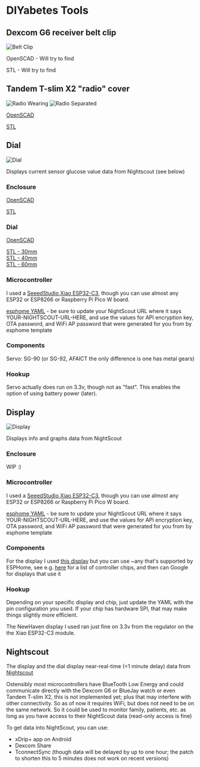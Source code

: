 # DIYabetes Tools

## Dexcom G6 receiver belt clip

<!--![Belt Clip](https://bucket.diyabetes.org/Belt%20Clip.jpg){: title="hi" } -->
<img alt="Belt Clip" src="https://bucket.diyabetes.org/Belt%20Clip.jpg" style="max-width: 50%;">

OpenSCAD - Will try to find

STL - Will try to find


## Tandem T-slim X2 "radio" cover

<!--![Radio Wearing](https://bucket.diyabetes.org/Radio%20Wearing.jpg)-->
<img alt="Radio Wearing" src="https://bucket.diyabetes.org/Radio%20Wearing.jpg" style="max-width: 50%;">

<!-- 
![Radio Separate](https://bucket.diyabetes.org/Radio%20Separated.jpg) -->
<img alt="Radio Separated" src="https://bucket.diyabetes.org/Radio%20Separated.jpg" style="max-width: 50%;">

[OpenSCAD](tslim_radio_facade_r2.scad)

[STL](tslim_radio_facade_r5.stl)

## Dial

<!-- ![Dial](https://bucket.diyabetes.org/Dial.jpg) -->
<img alt="Dial" src="https://bucket.diyabetes.org/Dial.jpg" style="max-width: 50%;">

Displays current sensor glucose value data from Nightscout (see below)


### Enclosure

[OpenSCAD](servo_holder.scad)

[STL](servo_holder_2_5mm.stl)

### Dial

[OpenSCAD](servo_arm.scad)

[STL - 30mm](servo_arm_30.stl)  
[STL - 40mm](servo_arm_40.stl)  
[STL - 60mm](servo_arm_60.stl)

### Microcontroller

I used a [SeeedStudio Xiao ESP32-C3](https://www.seeedstudio.com/Seeed-XIAO-ESP32C3-p-5431.html), though you can use almost any ESP32 or ESP8266 or Raspberry Pi Pico W board.

[esphome YAML](esp32c3-servodial.yaml) - be sure to update your NightScout URL where it says YOUR-NIGHTSCOUT-URL-HERE, and use the values for API encryption key, OTA password, and WiFi AP password that were generated for you from by esphome template

### Components

Servo: SG-90 (or SG-92, AFAICT the only difference is one has metal gears)

### Hookup

Servo actually does run on 3.3v, though not as "fast". This enables the option of using battery power (later).

## Display

<!-- ![Display](https://bucket.diyabetes.org/Display.jpg) -->
<img alt="Display" src="https://bucket.diyabetes.org/Display.jpg" style="max-width: 50%;">

Displays info and graphs data from NightScout

### Enclosure

WIP :)

### Microcontroller

I used a [SeeedStudio Xiao ESP32-C3](https://www.seeedstudio.com/Seeed-XIAO-ESP32C3-p-5431.html), though you can use almost any ESP32 or ESP8266 or Raspberry Pi Pico W board.

[esphome YAML](esp32c3-display.yaml) - be sure to update your NightScout URL where it says YOUR-NIGHTSCOUT-URL-HERE, and use the values for API encryption key, OTA password, and WiFi AP password that were generated for you from by esphome template

### Components

For the display I used [this display](https://newhavendisplay.com/3-12-inch-blue-graphic-oled-module/) but you can use ~any that's supported by ESPHome, see e.g. [here](https://esphome.io/components/display/index.html#see-also) for a list of controller chips, and then can Google for displays that use it

### Hookup

Depending on your specific display and chip, just update the YAML with the pin configuration you used. If your chip has hardware SPI, that may make things slightly more efficient.

The NewHaven display I used ran just fine on 3.3v from the regulator on the the Xiao ESP32-C3 module.

## Nightscout

The display and the dial display near-real-time (<1 minute delay) data from [Nightscout](http://www.nightscout.info/)

Ostensibly most microcontrollers have BlueTooth Low Energy and could communicate directly with the Dexcom G6 or BlueJay watch or even Tandem T-slim X2, this is not implemented yet; plus that may interfere with other connectivity. So as of now it requires WiFi, but does not need to be on the same network. So it could be used to monitor family, patients, etc. as long as you have access to their NightScout data (read-only access is fine)

To get data into NightScout, you can use:
 - xDrip+ app on Android
 - Dexcom Share
 - TconnectSync (though data will be delayed by up to one hour; the patch to shorten this to 5 minutes does not work on recent versions)
